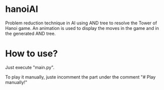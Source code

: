 # hanoiAI
Problem reduction technique in AI using AND tree to resolve the Tower of Hanoi game. An animation is used to display the moves in the game and in the generated AND tree.

# How to use?
Just execute "main.py".

To play it manually, juste incomment the part under the comment "# Play manually!"
